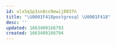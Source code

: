 ```yaml
---
id: xlx5q1p3sn8cs9ewij8037n
title: "\U0001F418postgresql \U0001F418"
desc: ''
updated: 1663409166793
created: 1663409166794
---
```

